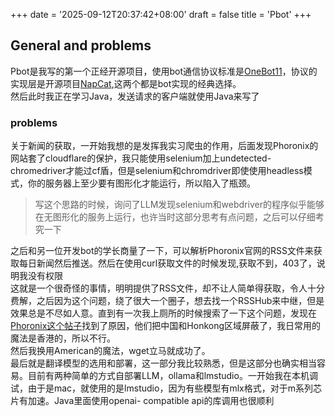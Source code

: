 +++
date = '2025-09-12T20:37:42+08:00'
draft = false
title = 'Pbot'
+++
## General and problems
Pbot是我写的第一个正经开源项目，使用bot通信协议标准是[OneBot11](https://github.com/botuniverse/onebot)，协议的实现层是开源项目[NapCat](https://github.com/NapNeko/NapCatQQ),这两个都是bot实现的经典选择。  
然后此时我正在学习Java，发送请求的客户端就使用Java来写了  
### problems
关于新闻的获取，一开始我想的是发挥我实习爬虫的作用，后面发现Phoronix的网站套了cloudflare的保护，我只能使用selenium加上undetected-chromedriver才能过cf盾，但是selenium和chromdriver即使使用headless模式，你的服务器上至少要有图形化才能运行，所以陷入了瓶颈。  
> 写这个思路的时候，询问了LLM发现selenium和webdriver的程序似乎能够在无图形化的服务上运行，也许当时这部分思考有点问题，之后可以仔细考究一下

之后和另一位开发bot的学长商量了一下，可以解析Phoronix官网的RSS文件来获取每日新闻然后推送。然后在使用curl获取文件的时候发现,获取不到，403了，说明我没有权限  
这就是一个很奇怪的事情，明明提供了RSS文件，却不让人简单得获取，令人十分费解，之后因为这个问题，绕了很大一个圈子，想去找一个RSSHub来中继，但是效果总是不尽如人意。直到有一次我上厕所的时候搜索了一下这个问题，发现在[Phoronix这个帖子](https://www.phoronix.com/forums/forum/phoronix/site-discussion/1414581-unable-to-access-rss-feed-due-to-cloudflare-protection)找到了原因，他们把中国和Honkong区域屏蔽了，我日常用的魔法是香港的，所以不行。  
然后我换用American的魔法，wget立马就成功了。  
最后就是翻译模型的选用和部署，这一部分我比较熟悉，但是这部分也确实相当容易。目前有两种简单的方式自部署LLM，ollama和lmstudio。一开始我在本机调试，由于是mac，就使用的是lmstudio，因为有些模型有mlx格式，对于m系列芯片有加速。Java里面使用openai- compatible api的库调用也很顺利

